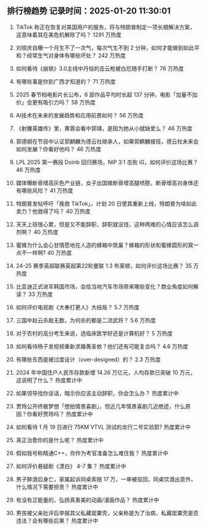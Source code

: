 
## 排行榜趋势 记录时间：2025-01-20 11:30:01
  
  1. TikTok 称正在恢复对美国用户的服务，将与特朗普制定一项长期解决方案，这意味着其在美危机解除了吗？ 1291 万热度
    
  2. 刘晓庆自曝一个月生不了一次气，每次气生不到 2 分钟，如何才能做到如此平和？经常生气对身体有哪些坏处？ 242 万热度
    
  3. 如何看待《崩铁》3.0主线中丹恒的击云枪被白厄随手打断？ 76 万热度
    
  4. 有哪些事是你到广西才知道的？ 71 万热度
    
  5. 2025 春节档电影片长公布，6 部作品平均时长超 137 分钟，电影「加量不加价」会更有吸引力吗？ 58 万热度
    
  6. AI技术在未来的发展趋势和应用前景如何？ 56 万热度
    
  7. 《射雕英雄传》里，黄蓉会看中郭靖，是因为她从小就缺爱么？ 46 万热度
    
  8. 郭德纲在节目中认证郭麒麟为德云社继承人，如果郭麒麟接班，德云社未来会如何发展？你看好他吗？ 46 万热度
    
  9. LPL 2025 第一赛段 Doinb 回归赛场，NIP 3:1 击败 iG，如何评价这场比赛？ 46 万热度
    
  10. 媒体曝断骨增高灰色产业链，女子出国做断骨增高腿喷脓，断骨增高对身体还有哪些风险？ 41 万热度
    
  11. 特朗普发帖呼吁「挽救 TikTok」，计划 20 日使其重新上线，特朗普为啥如此卖力？他救得了吗？ 40 万热度
    
  12. 天天上班很心累，但是又不能辞职，辞职就没钱，这种两难的心情应该怎么调剂啊？ 40 万热度
    
  13. 蜜蜂为什么会心甘情愿地在人造的蜂箱中筑巢？蜂箱的形状和蜜蜂圆形的窝一点不一样啊? 40 万热度
    
  14. 24-25 赛季英超联赛英超第22轮曼联 1:3 布莱顿，如何评价这场比赛？ 35 万热度
    
  15. 比亚迪正式进军韩国市场，会给当地汽车市场带来哪些变化？商业角度如何解读？ 33 万热度
    
  16. 如何评价电视剧《大奉打更人》大结局？ 5.7 万热度
    
  17. 三国中赵云杀敌无数，为何杀的都是二流武将？ 5.6 万热度
    
  18. 对于农村的高分考生来说，选临床医学好还是计算机好？ 5 万热度
    
  19. 如何看待杨子发视频重新求婚黄圣依？他们还有可能复合吗？ 4.6 万热度
    
  20. 有哪些东西是被过度设计（over-designed）的？ 2.3 万热度
    
  21. 2024 年中国住户人民币存款新增 14.26 万亿元，人均存款已突破 10 万元，这说明了什么？ 热度累计中
    
  22. 如果领导找你谈话，暗示你应该主动辞职，你会怎么办？ 热度累计中
    
  23. 贾玲公开终极梦想「想拍情景喜剧」，但近几年情景喜剧几近绝迹，什么原因？你看好贾玲吗？ 热度累计中
    
  24. 如何看待 1 月 19 日进行 75KM VTVL 测试的龙行二号实验箭? 热度累计中
    
  25. 真正治愈你的是什么呢？ 热度累计中
    
  26. 假如我号称精通C++，你作为考官准备怎么难住我？ 热度累计中
    
  27. 如何评价悬疑剧《漂白》 4-7 集？ 热度累计中
    
  28. 男子醉酒后身亡，家属起诉同桌索赔 17 万，一审被驳回，同桌饮酒出意外，什么情况下需要担责？ 热度累计中
    
  29. 有没有正能量的，弘扬真善美的动画/漫画作品？ 热度累计中
    
  30. 男孩被父亲批评后举报其父私藏罂粟壳，父亲称是为了治病，私藏罂粟壳是否违法？会有哪些后果？ 热度累计中
    